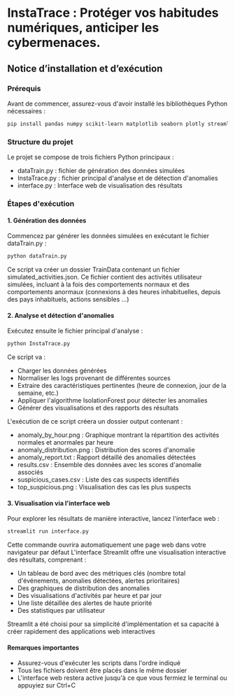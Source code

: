 # InstaTrace : Protéger vos habitudes numériques, anticiper les cybermenaces.
## Notice d’installation et d’exécution
### Prérequis

Avant de commencer, assurez-vous d'avoir installé les bibliothèques Python nécessaires :

```bash
pip install pandas numpy scikit-learn matplotlib seaborn plotly streamlit
```

### Structure du projet

Le projet se compose de trois fichiers Python principaux :
- dataTrain.py : fichier de génération des données simulées
- InstaTrace.py : fichier principal d'analyse et de détection d'anomalies
- interface.py : Interface web de visualisation des résultats

### Étapes d'exécution

#### 1. Génération des données
Commencez par générer les données simulées en exécutant le fichier dataTrain.py :

```bash
python dataTrain.py
```
Ce script va créer un dossier TrainData contenant un fichier simulated_activities.json. 
Ce fichier contient des activités utilisateur simulées, incluant à la fois des comportements normaux et des comportements anormaux (connexions à des heures inhabituelles, depuis des pays inhabituels, actions sensibles ...)

#### 2. Analyse et détection d'anomalies
Exécutez ensuite le fichier principal d'analyse :

```bash
python InstaTrace.py
```
Ce script va :
- Charger les données générées
- Normaliser les logs provenant de différentes sources
- Extraire des caractéristiques pertinentes (heure de connexion, jour de la semaine, etc.)
- Appliquer l'algorithme IsolationForest pour détecter les anomalies
- Générer des visualisations et des rapports des résultats
  
L'exécution de ce script créera un dossier output contenant :
- anomaly_by_hour.png : Graphique montrant la répartition des activités normales et anormales par heure
- anomaly_distribution.png : Distribution des scores d'anomalie
- anomaly_report.txt : Rapport détaillé des anomalies détectées
- results.csv : Ensemble des données avec les scores d'anomalie associés
- suspicious_cases.csv : Liste des cas suspects identifiés
- top_suspicious.png : Visualisation des cas les plus suspects
  
#### 3. Visualisation via l'interface web
Pour explorer les résultats de manière interactive, lancez l'interface web :

```bash
streamlit run interface.py
```
Cette commande ouvrira automatiquement une page web dans votre navigateur par défaut 
L'interface Streamlit offre une visualisation interactive des résultats, comprenant :
- Un tableau de bord avec des métriques clés (nombre total d'événements, anomalies détectées, alertes prioritaires)
- Des graphiques de distribution des anomalies
- Des visualisations d'activités par heure et par jour
- Une liste détaillée des alertes de haute priorité
- Des statistiques par utilisateur
  
Streamlit a été choisi pour sa simplicité d'implémentation et sa capacité à créer rapidement des applications web interactives 

#### Remarques importantes
- Assurez-vous d'exécuter les scripts dans l'ordre indiqué
- Tous les fichiers doivent être placés dans le même dossier
- L'interface web restera active jusqu'à ce que vous fermiez le terminal ou appuyiez sur Ctrl+C
